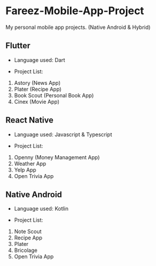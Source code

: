 # Fareez-Mobile-App-Project
My personal mobile app projects. (Native Android &amp; Hybrid)

## Flutter
- Language used: Dart

- Project List:

1) Astory (News App)
2) Plater (Recipe App)
3) Book Scout (Personal Book App)
4) Cinex (Movie App)


## React Native
- Language used: Javascript & Typescript

- Project List:

1) Openny (Money Management App)
2) Weather App
3) Yelp App
4) Open Trivia App


## Native Android 
- Language used: Kotlin

- Project List:

1) Note Scout
2) Recipe App
3) Plater
4) Bricolage
5) Open Trivia App
